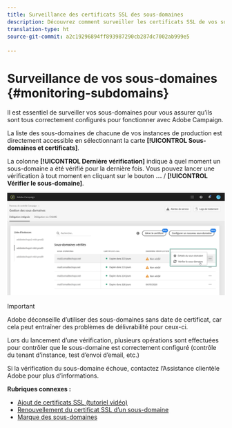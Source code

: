 ```yaml
---
title: Surveillance des certificats SSL des sous-domaines
description: Découvrez comment surveiller les certificats SSL de vos sous-domaines
translation-type: ht
source-git-commit: a2c19296894ff893987290cb287dc7002ab999e5

---
```



# Surveillance de vos sous-domaines {#monitoring-subdomains}

Il est essentiel de surveiller vos sous-domaines pour vous assurer qu’ils sont tous correctement configurés pour fonctionner avec Adobe Campaign.

La liste des sous-domaines de chacune de vos instances de production est directement accessible en sélectionnant la carte **[!UICONTROL Sous-domaines et certificats]**.

La colonne **[!UICONTROL Dernière vérification]** indique à quel moment un sous-domaine a été vérifié pour la dernière fois. Vous pouvez lancer une vérification à tout moment en cliquant sur le bouton **...** / **[!UICONTROL Vérifier le sous-domaine]**.

![](assets/subdomain_verification.png)

>[!IMPORTANT]
>
>Adobe déconseille d’utiliser des sous-domaines sans date de certificat, car cela peut entraîner des problèmes de délivrabilité pour ceux-ci.

Lors du lancement d’une vérification, plusieurs opérations sont effectuées pour contrôler que le sous-domaine est correctement configuré (contrôle du tenant d’instance, test d’envoi d’email, etc.)

Si la vérification du sous-domaine échoue, contactez l’Assistance clientèle Adobe pour plus d’informations.

**Rubriques connexes :**

* [Ajout de certificats SSL (tutoriel vidéo)](https://docs.adobe.com/content/help/en/campaign-learn/campaign-standard-tutorials/administrating/control-panel/adding-ssl-certificates.html)
* [Renouvellement du certificat SSL d’un sous-domaine](../../subdomains-certificates/using/renewing-subdomain-certificate.md)
* [Marque des sous-domaines](../../subdomains-certificates/using/subdomains-branding.md)
